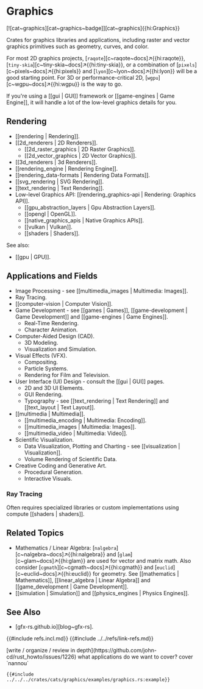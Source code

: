 # Graphics

[![cat~graphics][cat~graphics~badge]][cat~graphics]{{hi:Graphics}}

Crates for graphics libraries and applications, including raster and vector graphics primitives such as geometry, curves, and color.

For most 2D graphics projects, [`raqote`][c~raqote~docs]↗{{hi:raqote}}, [`tiny-skia`][c~tiny-skia~docs]↗{{hi:tiny-skia}}, or a combination of [`pixels`][c~pixels~docs]↗{{hi:pixels}} and [`lyon`][c~lyon~docs]↗{{hi:lyon}} will be a good starting point. For 3D or performance-critical 2D, [`wgpu`][c~wgpu~docs]↗{{hi:wgpu}} is the way to go.

If you're using a [[gui | GUI]] framework or [[game-engines | Game Engine]], it will handle a lot of the low-level graphics details for you.

## Rendering

- [[rendering | Rendering]].
- [[2d_renderers | 2D Renderers]].
  - [[2d_raster_graphics | 2D Raster Graphics]].
  - [[2d_vector_graphics | 2D Vector Graphics]].
- [[3d_renderers | 3d Renderers]].
- [[rendering_engine | Rendering Engine]].
- [[rendering_data-formats | Rendering Data Formats]].
- [[svg_rendering | SVG Rendering]].
- [[text_rendering | Text Rendering]].
- Low-level Graphics API: [[rendering_graphics-api | Rendering: Graphics API]].
  - [[gpu_abstraction_layers | Gpu Abstraction Layers]].
  - [[opengl | OpenGL]].
  - [[native_graphics_apis | Native Graphics APIs]].
  - [[vulkan | Vulkan]].
  - [[shaders | Shaders]].

See also:

- [[gpu | GPU]].

## Applications and Fields

- Image Processing - see [[multimedia_images | Multimedia: Images]].
- Ray Tracing.
- [[computer-vision | Computer Vision]].
- Game Development - see [[games | Games]], [[game-development | Game Development]] and [[game-engines | Game Engines]].
  - Real-Time Rendering.
  - Character Animation.
- Computer-Aided Design (CAD).
  - 3D Modeling.
  - Visualization and Simulation.
- Visual Effects (VFX).
  - Compositing.
  - Particle Systems.
  - Rendering for Film and Television.
- User Interface (UI) Design - consult the [[gui | GUI]] pages.
  - 2D and 3D UI Elements.
  - GUI Rendering.
  - Typography - see [[text_rendering | Text Rendering]] and [[text_layout | Text Layout]].
- [[multimedia | Multimedia]].
  - [[multimedia_encoding | Multimedia: Encoding]].
  - [[multimedia_images | Multimedia: Images]].
  - [[multimedia_video | Multimedia: Video]].
- Scientific Visualization.
  - Data Visualization, Plotting and Charting - see [[visualization | Visualization]].
  - Volume Rendering of Scientific Data.
- Creative Coding and Generative Art.
  - Procedural Generation.
  - Interactive Visuals.

### Ray Tracing

Often requires specialized libraries or custom implementations using compute [[shaders | shaders]].

## Related Topics

- Mathematics / Linear Algebra: [`nalgebra`][c~nalgebra~docs]↗{{hi:nalgebra}} and [`glam`][c~glam~docs]↗{{hi:glam}} are used for vector and matrix math. Also consider [`cgmath`][c~cgmath~docs]↗{{hi:cgmath}} and [`euclid`][c~euclid~docs]↗{{hi:euclid}} for geometry. See [[mathematics | Mathematics]], [[linear_algebra | Linear Algebra]] and [[game_development | Game Development]].
- [[simulation | Simulation]] and [[physics_engines | Physics Engines]].

## See Also

- [gfx-rs.github.io][blog~gfx-rs].

{{#include refs.incl.md}}
{{#include ../../refs/link-refs.md}}

<div class="hidden">
[write / organize / review in depth](https://github.com/john-cd/rust_howto/issues/1226)
what applications do we want to cover?
cover `nannou`

```rust,editable
{{#include ../../../crates/cats/graphics/examples/graphics.rs:example}}
```

</div>
